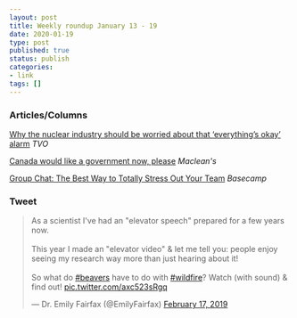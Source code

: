 ```yaml
---
layout: post
title: Weekly roundup January 13 - 19
date: 2020-01-19
type: post
published: true
status: publish
categories:
- link
tags: []
---
```


### Articles/Columns


[Why the nuclear industry should be worried about that ‘everything’s okay’ alarm](https://www.tvo.org/article/why-the-nuclear-industry-should-be-worried-about-that-everythings-okay-alarm "Why the nuclear industry should be worried about that ‘everything’s okay’ alarm. By John Michael McGrath") *TVO*

[Canada would like a government now, please](https://www.macleans.ca/politics/ottawa/canada-would-like-a-government-now-please/ "Canada would like a government now, please. By Paul Wells") *Maclean's*

[Group Chat: The Best Way to Totally Stress Out Your Team](https://basecamp.com/guides/group-chat-problems "Group Chat: The Best Way to Totally Stress Out Your Team") *Basecamp*

### Tweet

<blockquote class="twitter-tweet" data-lang="en"><p lang="en" dir="ltr">As a scientist I&#39;ve had an &quot;elevator speech&quot; prepared for a few years now. <br><br>This year I made an &quot;elevator video&quot; &amp; let me tell you: people enjoy seeing my research way more than just hearing about it!<br><br>So what do <a href="https://twitter.com/hashtag/beavers?src=hash&amp;ref_src=twsrc%5Etfw">#beavers</a> have to do with <a href="https://twitter.com/hashtag/wildfire?src=hash&amp;ref_src=twsrc%5Etfw">#wildfire</a>? Watch (with sound) &amp; find out! <a href="https://t.co/axc523sRgq">pic.twitter.com/axc523sRgq</a></p>&mdash; Dr. Emily Fairfax (@EmilyFairfax) <a href="https://twitter.com/EmilyFairfax/status/1097195169131024384?ref_src=twsrc%5Etfw">February 17, 2019</a></blockquote> <script async src="https://platform.twitter.com/widgets.js" charset="utf-8"></script> 

